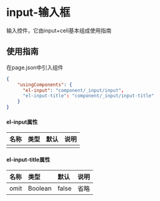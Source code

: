 # input-输入框

输入控件，它由input+cell基本组成使用指南

## 使用指南

在page.json中引入组件

```json
{
    "usingComponents": {
      "el-input": "component/_input/input"，
      "el-input-title": "component/_input/input-title"
    }
}
```

#### el-input属性

| 名称 | 类型 | 默认 | 说明 |
| :--- | :--- | :--- | :--- |
|  |  |  |  |



#### el-input-title属性

| 名称 | 类型 | 默认 | 说明 |
| :--- | :--- | :--- | :--- |
| omit | Boolean | false | 省略 |



